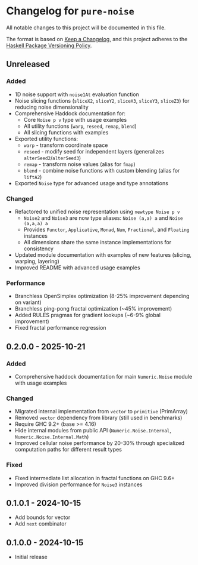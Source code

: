 # Changelog for `pure-noise`

All notable changes to this project will be documented in this file.

The format is based on [Keep a Changelog](https://keepachangelog.com/en/1.0.0/),
and this project adheres to the
[Haskell Package Versioning Policy](https://pvp.haskell.org/).

## Unreleased

### Added

- 1D noise support with `noise1At` evaluation function
- Noise slicing functions (`sliceX2`, `sliceY2`, `sliceX3`, `sliceY3`, `sliceZ3`) for reducing noise dimensionality
- Comprehensive Haddock documentation for:
  - Core `Noise p v` type with usage examples
  - All utility functions (`warp`, `reseed`, `remap`, `blend`)
  - All slicing functions with examples
- Exported utility functions:
  - `warp` - transform coordinate space
  - `reseed` - modify seed for independent layers (generalizes `alterSeed2`/`alterSeed3`)
  - `remap` - transform noise values (alias for `fmap`)
  - `blend` - combine noise functions with custom blending (alias for `liftA2`)
- Exported `Noise` type for advanced usage and type annotations

### Changed

- Refactored to unified noise representation using `newtype Noise p v`
  - `Noise2` and `Noise3` are now type aliases: `Noise (a,a) a` and `Noise (a,a,a) a`
  - Provides `Functor`, `Applicative`, `Monad`, `Num`, `Fractional`, and `Floating` instances
  - All dimensions share the same instance implementations for consistency
- Updated module documentation with examples of new features (slicing, warping, layering)
- Improved README with advanced usage examples

### Performance

- Branchless OpenSimplex optimization (8-25% improvement depending on variant)
- Branchless ping-pong fractal optimization (~45% improvement)
- Added RULES pragmas for gradient lookups (~6-9% global improvement)
- Fixed fractal performance regression

## 0.2.0.0 - 2025-10-21

### Added

- Comprehensive haddock documentation for main `Numeric.Noise` module with usage examples

### Changed

- Migrated internal implementation from `vector` to `primitive` (PrimArray)
- Removed `vector` dependency from library (still used in benchmarks)
- Require GHC 9.2+ (base >= 4.16)
- Hide internal modules from public API (`Numeric.Noise.Internal`, `Numeric.Noise.Internal.Math`)
- Improved cellular noise performance by 20-30% through specialized computation paths for different result types

### Fixed

- Fixed intermediate list allocation in fractal functions on GHC 9.6+
- Improved division performance for `Noise3` instances

## 0.1.0.1 - 2024-10-15

- Add bounds for vector
- Add `next` combinator

## 0.1.0.0 - 2024-10-15

- Initial release
